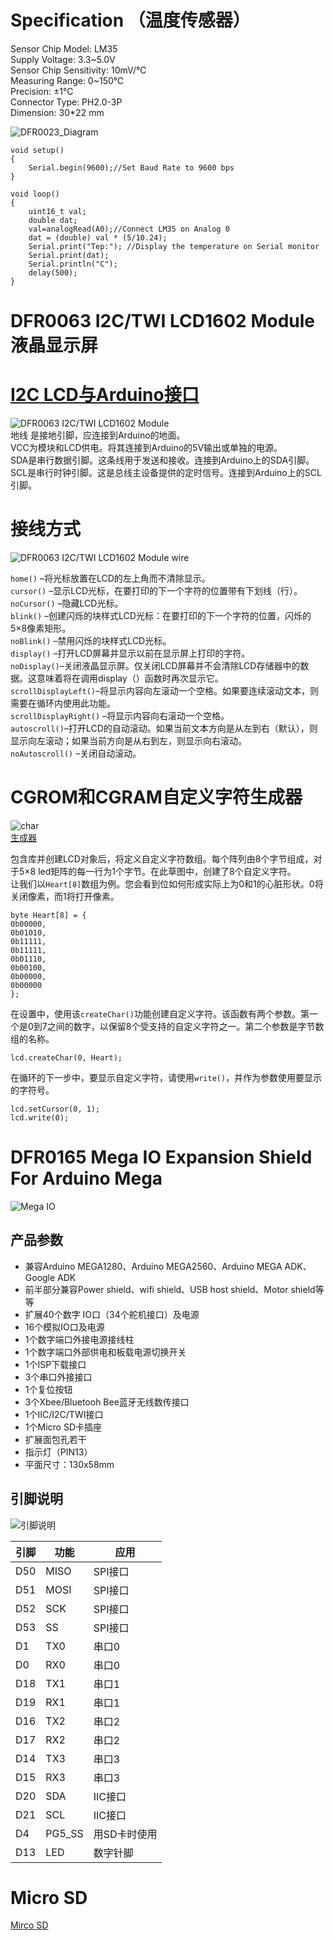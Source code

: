 # Specification （温度传感器）
Sensor Chip Model: LM35  
Supply Voltage: 3.3~5.0V  
Sensor Chip Sensitivity: 10mV/℃  
Measuring Range: 0~150℃  
Precision: ±1℃  
Connector Type: PH2.0-3P  
Dimension: 30*22 mm  

![DFR0023_Diagram](./img/DFR0023_Diagram.png)

```
void setup()
{
    Serial.begin(9600);//Set Baud Rate to 9600 bps
}

void loop()
{
    uint16_t val;
    double dat;
    val=analogRead(A0);//Connect LM35 on Analog 0
    dat = (double) val * (5/10.24);
    Serial.print("Tep:"); //Display the temperature on Serial monitor
    Serial.print(dat);
    Serial.println("C");
    delay(500);
}
```  

# DFR0063 I2C/TWI LCD1602 Module 液晶显示屏  
# [I2C LCD与Arduino接口](https://zhuanlan.zhihu.com/p/349791145)  

![DFR0063 I2C/TWI LCD1602 Module](./img/v2-255a557eba4e4614000d9328d482d42c_720w.webp)  
地线 是接地引脚，应连接到Arduino的地面。  
VCC为模块和LCD供电。将其连接到Arduino的5V输出或单独的电源。  
SDA是串行数据引脚。这条线用于发送和接收。连接到Arduino上的SDA引脚。  
SCL是串行时钟引脚。这是总线主设备提供的定时信号。连接到Arduino上的SCL引脚。  

# 接线方式  
![DFR0063 I2C/TWI LCD1602 Module wire](./img/v2-d4bf7557aafe14e5c7c1d8e579f4d02e_720w.webp)

`home()` –将光标放置在LCD的左上角而不清除显示。  
`cursor()` –显示LCD光标，在要打印的下一个字符的位置带有下划线（行）。  
`noCursor()` –隐藏LCD光标。  
`blink()` –创建闪烁的块样式LCD光标：在要打印的下一个字符的位置，闪烁的5×8像素矩形。  
`noBlink()` –禁用闪烁的块样式LCD光标。  
`display()` –打开LCD屏幕并显示以前在显示屏上打印的字符。  
`noDisplay()`–关闭液晶显示屏。仅关闭LCD屏幕并不会清除LCD存储器中的数据。这意味着将在调用display（）函数时再次显示它。  
`scrollDisplayLeft()`–将显示内容向左滚动一个空格。如果要连续滚动文本，则需要在循环内使用此功能。  
`scrollDisplayRight()` –将显示内容向右滚动一个空格。  
`autoscroll()`–打开LCD的自动滚动。如果当前文本方向是从左到右（默认），则显示向左滚动；如果当前方向是从右到左，则显示向右滚动。  
`noAutoscroll()` –关闭自动滚动。  

# CGROM和CGRAM自定义字符生成器  
![char](./img/char.webp)  
[生成器](https://www.zhetao.com/fontarray.html)  

包含库并创建LCD对象后，将定义自定义字符数组。每个阵列由8个字节组成，对于5×8 led矩阵的每一行为1个字节。在此草图中，创建了8个自定义字符。  
让我们以`Heart[8]`数组为例。您会看到位如何形成实际上为0和1的心脏形状。0将关闭像素，而1将打开像素。  
```
byte Heart[8] = {
0b00000,
0b01010,
0b11111,
0b11111,
0b01110,
0b00100,
0b00000,
0b00000
};
```  
在设置中，使用该`createChar()`功能创建自定义字符。该函数有两个参数。第一个是0到7之间的数字，以保留8个受支持的自定义字符之一。第二个参数是字节数组的名称。  
```
lcd.createChar(0, Heart);
```  
在循环的下一步中，要显示自定义字符，请使用`write()`，并作为参数使用要显示的字符号。  
```
lcd.setCursor(0, 1);
lcd.write(0);
```

# DFR0165 Mega IO Expansion Shield For Arduino Mega  
![Mega IO](./img/2195ca01b10fdaa0ba12bcea21fd392c.png)

## 产品参数
+ 兼容Arduino MEGA1280、Arduino MEGA2560、Arduino MEGA ADK、Google ADK  
+ 前半部分兼容Power shield、wifi shield、USB host shield、Motor shield等等  
+ 扩展40个数字 IO口（34个舵机接口）及电源  
+ 16个模拟IO口及电源  
+ 1个数字端口外接电源接线柱  
+ 1个数字端口外部供电和板载电源切换开关  
+ 1个ISP下载接口  
+ 3个串口外接接口  
+ 1个复位按钮  
+ 3个Xbee/Bluetooh Bee蓝牙无线数传接口  
+ 1个IIC/I2C/TWI接口  
+ 1个Micro SD卡插座  
+ 扩展面包孔若干  
+ 指示灯（PIN13）  
+ 平面尺寸：130x58mm  

## 引脚说明
![引脚说明](./img/MegaEXV2_Diag_cn.png)  
<table>
<thead>
<tr>
<th><strong>引脚</strong></th>
<th><strong>功能</strong></th>
<th><strong>应用</strong></th>
</tr>
</thead>
<tbody><tr>
<td>D50</td>
<td>MISO</td>
<td>SPI接口</td>
</tr>
<tr>
<td>D51</td>
<td>MOSI</td>
<td>SPI接口</td>
</tr>
<tr>
<td>D52</td>
<td>SCK</td>
<td>SPI接口</td>
</tr>
<tr>
<td>D53</td>
<td>SS</td>
<td>SPI接口</td>
</tr>
<tr>
<td>D1</td>
<td>TX0</td>
<td>串口0</td>
</tr>
<tr>
<td>D0</td>
<td>RX0</td>
<td>串口0</td>
</tr>
<tr>
<td>D18</td>
<td>TX1</td>
<td>串口1</td>
</tr>
<tr>
<td>D19</td>
<td>RX1</td>
<td>串口1</td>
</tr>
<tr>
<td>D16</td>
<td>TX2</td>
<td>串口2</td>
</tr>
<tr>
<td>D17</td>
<td>RX2</td>
<td>串口2</td>
</tr>
<tr>
<td>D14</td>
<td>TX3</td>
<td>串口3</td>
</tr>
<tr>
<td>D15</td>
<td>RX3</td>
<td>串口3</td>
</tr>
<tr>
<td>D20</td>
<td>SDA</td>
<td>IIC接口</td>
</tr>
<tr>
<td>D21</td>
<td>SCL</td>
<td>IIC接口</td>
</tr>
<tr>
<td>D4</td>
<td>PG5_SS</td>
<td>用SD卡时使用</td>
</tr>
<tr>
<td>D13</td>
<td>LED</td>
<td>数字针脚</td>
</tr>
</tbody></table>

# Micro SD  
[Mirco SD](https://zhuanlan.zhihu.com/p/349832403)